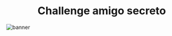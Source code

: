 <h1 align="center"><strong>Challenge amigo secreto</strong></h1>

![banner](https://github.com/user-attachments/assets/0c8ec533-f73a-4f16-bef0-6c67eb0d314e)

